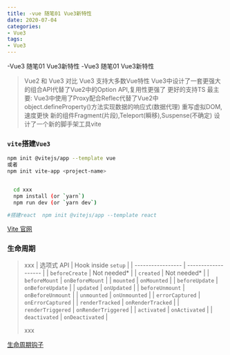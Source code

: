 ```yaml
---
title: -vue 随笔01 Vue3新特性
date: 2020-07-04
categories: 
- Vue3
tags:
- Vue3
---
```

-Vue3 随笔01 Vue3新特性
-Vue3 随笔01 Vue3新特性

>Vue2 和 Vue3 对比
>Vue3 支持大多数Vue特性
>Vue3中设计了一套更强大的组合API代替了Vue2中的Option API,复用性更强了
>更好的支持TS
>最主要: Vue3中使用了Proxy配合Reflec代替了Vue2中object.defineProperty()方法实现数据的响应式(数据代理)
>重写虚拟DOM,速度更快
>新的组件Fragment(片段),Teleport(瞬移),Suspense(不确定)
>设计了一个新的脚手架工具vite

### `vite`搭建`Vue3`

```bash
npm init @vitejs/app --template vue
或者
npm init vite-app <project-name>


  cd xxx
  npm install (or `yarn`)
  npm run dev (or `yarn dev`)

#搭建react  npm init @vitejs/app --template react
```

[Vite 官网](https://cn.vitejs.dev/guide/)

### 生命周期

> xxx
>| 选项式 API        | Hook inside `setup` |
>| ----------------- | ------------------- |
>| `beforeCreate`    | Not needed*         |
>| `created`         | Not needed*         |
>| `beforeMount`     | `onBeforeMount`     |
>| `mounted`         | `onMounted`         |
>| `beforeUpdate`    | `onBeforeUpdate`    |
>| `updated`         | `onUpdated`         |
>| `beforeUnmount`   | `onBeforeUnmount`   |
>| `unmounted`       | `onUnmounted`       |
>| `errorCaptured`   | `onErrorCaptured`   |
>| `renderTracked`   | `onRenderTracked`   |
>| `renderTriggered` | `onRenderTriggered` |
>| `activated`       | `onActivated`       |
>| `deactivated`     | `onDeactivated`     |
>
>xxx

[生命周期钩子](https://v3.cn.vuejs.org/guide/composition-api-lifecycle-hooks.html)































